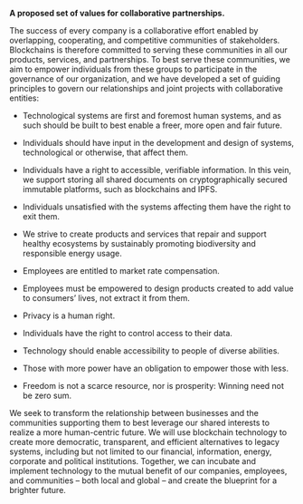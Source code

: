 <b> A proposed set of values for collaborative partnerships. </b>


The success of every company is a collaborative effort enabled by overlapping,
cooperating, and competitive communities of stakeholders. Blockchains is
therefore committed to serving these communities in all our products, services,
and partnerships. To best serve these communities, we aim to empower individuals
from these groups to participate in the governance of our organization, and we
have developed a set of guiding principles to govern our relationships and joint
projects with collaborative entities:

-   Technological systems are first and foremost human systems, and as such
    should be built to best enable a freer, more open and fair future.

-   Individuals should have input in the development and design of systems, technological or
    otherwise, that affect them.

-   Individuals have a right to accessible, verifiable information. In this
    vein, we support storing all shared documents on cryptographically secured
    immutable platforms, such as blockchains and IPFS.

-   Individuals unsatisfied with the systems affecting them have the right to
    exit them.

-   We strive to create products and services that repair and support healthy
    ecosystems by sustainably promoting biodiversity and responsible energy
    usage.

-   Employees are entitled to market rate compensation.

-   Employees must be empowered to design products created to add value to
    consumers’ lives, not extract it from them.

-   Privacy is a human right.

-   Individuals have the right to control access to their data.

-   Technology should enable accessibility to people of diverse abilities.

-   Those with more power have an obligation to empower those with less.

-   Freedom is not a scarce resource, nor is prosperity: Winning need not be
    zero sum.

We seek to transform the relationship between businesses and the communities
supporting them to best leverage our shared interests to realize a more
human-centric future. We will use blockchain technology to create more
democratic, transparent, and efficient alternatives to legacy systems, including
but not limited to our financial, information, energy, corporate and political
institutions. Together, we can incubate and implement technology to the mutual
benefit of our companies, employees, and communities – both local and global –
and create the blueprint for a brighter future.

